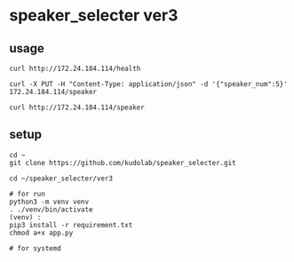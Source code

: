 # speaker_selecter ver3


## usage

```
curl http://172.24.184.114/health

curl -X PUT -H "Content-Type: application/json" -d '{"speaker_num":5}' 172.24.184.114/speaker

curl http://172.24.184.114/speaker

```


## setup

```
cd ~
git clone https://github.com/kudolab/speaker_selecter.git
```

```
cd ~/speaker_selecter/ver3

# for run
python3 -m venv venv
. ./venv/bin/activate
(venv) : 
pip3 install -r requirement.txt
chmod a+x app.py

# for systemd

```


